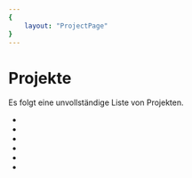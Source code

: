 ```yaml
---
{
    layout: "ProjectPage"
}
---
```

# Projekte

Es folgt eine unvollständige Liste von Projekten.

* <Project name="Reimemonster" image="//placekitten.com/250/300" link="http://narigo.github.io/reimemonster" description="Ein kleines Hilfsmittel, um Gedichte zu schreiben."></Project>
* <Project name="Reimemonster" image="//placekitten.com/250/300" link="http://narigo.github.io/reimemonster" description="Ein kleines Hilfsmittel, um Gedichte zu schreiben."></Project>
* <Project name="Reimemonster" image="//placekitten.com/250/300" link="http://narigo.github.io/reimemonster" description="Ein kleines Hilfsmittel, um Gedichte zu schreiben."></Project>
* <Project name="Reimemonster" image="//placekitten.com/250/300" link="http://narigo.github.io/reimemonster" description="Ein kleines Hilfsmittel, um Gedichte zu schreiben."></Project>
* <Project name="Reimemonster" image="//placekitten.com/250/300" link="http://narigo.github.io/reimemonster" description="Ein kleines Hilfsmittel, um Gedichte zu schreiben."></Project>
* <Project name="Reimemonster" image="//placekitten.com/250/300" link="http://narigo.github.io/reimemonster" description="Ein kleines Hilfsmittel, um Gedichte zu schreiben."></Project>
